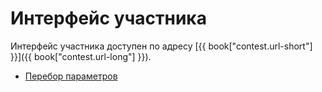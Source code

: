 # Интерфейс участника

Интерфейс участника доступен по адресу [{{ book["contest.url-short"] }}]({{ book["contest.url-long"] }}).

  - [Перебор параметров][params_sweeping]
 

[params_sweeping]: params.md "Перебор параметров"